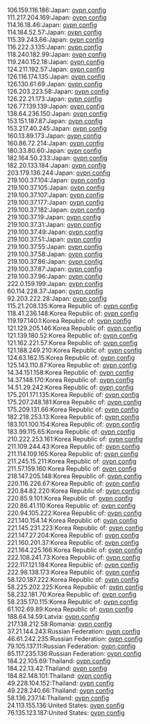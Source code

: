 106.159.116.186:Japan: [ovpn config](vpn/106_159_116_186.ovpn)  
111.217.204.169:Japan: [ovpn config](vpn/111_217_204_169.ovpn)  
114.16.18.46:Japan: [ovpn config](vpn/114_16_18_46.ovpn)  
114.184.52.57:Japan: [ovpn config](vpn/114_184_52_57.ovpn)  
115.39.243.66:Japan: [ovpn config](vpn/115_39_243_66.ovpn)  
116.222.3.135:Japan: [ovpn config](vpn/116_222_3_135.ovpn)  
118.240.182.99:Japan: [ovpn config](vpn/118_240_182_99.ovpn)  
119.240.152.18:Japan: [ovpn config](vpn/119_240_152_18.ovpn)  
124.211.192.57:Japan: [ovpn config](vpn/124_211_192_57.ovpn)  
126.116.174.135:Japan: [ovpn config](vpn/126_116_174_135.ovpn)  
126.130.61.69:Japan: [ovpn config](vpn/126_130_61_69.ovpn)  
126.203.223.58:Japan: [ovpn config](vpn/126_203_223_58.ovpn)  
126.22.21.173:Japan: [ovpn config](vpn/126_22_21_173.ovpn)  
126.77.139.139:Japan: [ovpn config](vpn/126_77_139_139.ovpn)  
138.64.236.150:Japan: [ovpn config](vpn/138_64_236_150.ovpn)  
153.151.187.87:Japan: [ovpn config](vpn/153_151_187_87.ovpn)  
153.217.40.245:Japan: [ovpn config](vpn/153_217_40_245.ovpn)  
160.13.89.173:Japan: [ovpn config](vpn/160_13_89_173.ovpn)  
160.86.72.214:Japan: [ovpn config](vpn/160_86_72_214.ovpn)  
180.33.80.60:Japan: [ovpn config](vpn/180_33_80_60.ovpn)  
182.164.50.233:Japan: [ovpn config](vpn/182_164_50_233.ovpn)  
182.20.133.184:Japan: [ovpn config](vpn/182_20_133_184.ovpn)  
203.179.136.244:Japan: [ovpn config](vpn/203_179_136_244.ovpn)  
219.100.37.104:Japan: [ovpn config](vpn/219_100_37_104.ovpn)  
219.100.37.105:Japan: [ovpn config](vpn/219_100_37_105.ovpn)  
219.100.37.107:Japan: [ovpn config](vpn/219_100_37_107.ovpn)  
219.100.37.177:Japan: [ovpn config](vpn/219_100_37_177.ovpn)  
219.100.37.182:Japan: [ovpn config](vpn/219_100_37_182.ovpn)  
219.100.37.19:Japan: [ovpn config](vpn/219_100_37_19.ovpn)  
219.100.37.31:Japan: [ovpn config](vpn/219_100_37_31.ovpn)  
219.100.37.49:Japan: [ovpn config](vpn/219_100_37_49.ovpn)  
219.100.37.51:Japan: [ovpn config](vpn/219_100_37_51.ovpn)  
219.100.37.55:Japan: [ovpn config](vpn/219_100_37_55.ovpn)  
219.100.37.58:Japan: [ovpn config](vpn/219_100_37_58.ovpn)  
219.100.37.86:Japan: [ovpn config](vpn/219_100_37_86.ovpn)  
219.100.37.87:Japan: [ovpn config](vpn/219_100_37_87.ovpn)  
219.100.37.96:Japan: [ovpn config](vpn/219_100_37_96.ovpn)  
222.0.159.199:Japan: [ovpn config](vpn/222_0_159_199.ovpn)  
60.114.228.37:Japan: [ovpn config](vpn/60_114_228_37.ovpn)  
92.203.222.28:Japan: [ovpn config](vpn/92_203_222_28.ovpn)  
115.21.208.135:Korea Republic of: [ovpn config](vpn/115_21_208_135.ovpn)  
118.41.236.148:Korea Republic of: [ovpn config](vpn/118_41_236_148.ovpn)  
119.197.140.1:Korea Republic of: [ovpn config](vpn/119_197_140_1.ovpn)  
121.129.205.146:Korea Republic of: [ovpn config](vpn/121_129_205_146.ovpn)  
121.139.180.52:Korea Republic of: [ovpn config](vpn/121_139_180_52.ovpn)  
121.162.221.57:Korea Republic of: [ovpn config](vpn/121_162_221_57.ovpn)  
121.188.249.210:Korea Republic of: [ovpn config](vpn/121_188_249_210.ovpn)  
124.63.162.15:Korea Republic of: [ovpn config](vpn/124_63_162_15.ovpn)  
125.143.110.87:Korea Republic of: [ovpn config](vpn/125_143_110_87.ovpn)  
14.34.151.158:Korea Republic of: [ovpn config](vpn/14_34_151_158.ovpn)  
14.37.148.170:Korea Republic of: [ovpn config](vpn/14_37_148_170.ovpn)  
14.51.29.242:Korea Republic of: [ovpn config](vpn/14_51_29_242.ovpn)  
175.201.171.135:Korea Republic of: [ovpn config](vpn/175_201_171_135.ovpn)  
175.207.248.181:Korea Republic of: [ovpn config](vpn/175_207_248_181.ovpn)  
175.209.131.66:Korea Republic of: [ovpn config](vpn/175_209_131_66.ovpn)  
182.218.253.13:Korea Republic of: [ovpn config](vpn/182_218_253_13.ovpn)  
183.101.100.154:Korea Republic of: [ovpn config](vpn/183_101_100_154.ovpn)  
183.99.115.65:Korea Republic of: [ovpn config](vpn/183_99_115_65.ovpn)  
210.222.253.161:Korea Republic of: [ovpn config](vpn/210_222_253_161.ovpn)  
211.109.244.43:Korea Republic of: [ovpn config](vpn/211_109_244_43.ovpn)  
211.114.109.165:Korea Republic of: [ovpn config](vpn/211_114_109_165.ovpn)  
211.245.15.211:Korea Republic of: [ovpn config](vpn/211_245_15_211.ovpn)  
211.57.159.160:Korea Republic of: [ovpn config](vpn/211_57_159_160.ovpn)  
218.147.205.148:Korea Republic of: [ovpn config](vpn/218_147_205_148.ovpn)  
220.116.226.67:Korea Republic of: [ovpn config](vpn/220_116_226_67.ovpn)  
220.84.82.220:Korea Republic of: [ovpn config](vpn/220_84_82_220.ovpn)  
220.85.9.101:Korea Republic of: [ovpn config](vpn/220_85_9_101.ovpn)  
220.86.41.110:Korea Republic of: [ovpn config](vpn/220_86_41_110.ovpn)  
220.94.105.222:Korea Republic of: [ovpn config](vpn/220_94_105_222.ovpn)  
221.140.154.14:Korea Republic of: [ovpn config](vpn/221_140_154_14.ovpn)  
221.145.231.223:Korea Republic of: [ovpn config](vpn/221_145_231_223.ovpn)  
221.147.27.204:Korea Republic of: [ovpn config](vpn/221_147_27_204.ovpn)  
221.160.201.37:Korea Republic of: [ovpn config](vpn/221_160_201_37.ovpn)  
221.164.225.166:Korea Republic of: [ovpn config](vpn/221_164_225_166.ovpn)  
222.108.241.73:Korea Republic of: [ovpn config](vpn/222_108_241_73.ovpn)  
222.117.121.184:Korea Republic of: [ovpn config](vpn/222_117_121_184.ovpn)  
222.98.138.173:Korea Republic of: [ovpn config](vpn/222_98_138_173.ovpn)  
58.120.187.222:Korea Republic of: [ovpn config](vpn/58_120_187_222.ovpn)  
58.225.202.225:Korea Republic of: [ovpn config](vpn/58_225_202_225.ovpn)  
58.232.181.70:Korea Republic of: [ovpn config](vpn/58_232_181_70.ovpn)  
58.235.170.115:Korea Republic of: [ovpn config](vpn/58_235_170_115.ovpn)  
61.102.69.89:Korea Republic of: [ovpn config](vpn/61_102_69_89.ovpn)  
188.64.14.59:Latvia: [ovpn config](vpn/188_64_14_59.ovpn)  
217.138.212.58:Romania: [ovpn config](vpn/217_138_212_58.ovpn)  
37.21.144.243:Russian Federation: [ovpn config](vpn/37_21_144_243.ovpn)  
46.61.242.235:Russian Federation: [ovpn config](vpn/46_61_242_235.ovpn)  
79.105.137.11:Russian Federation: [ovpn config](vpn/79_105_137_11.ovpn)  
85.117.235.136:Russian Federation: [ovpn config](vpn/85_117_235_136.ovpn)  
184.22.105.69:Thailand: [ovpn config](vpn/184_22_105_69.ovpn)  
184.22.13.42:Thailand: [ovpn config](vpn/184_22_13_42.ovpn)  
184.82.148.101:Thailand: [ovpn config](vpn/184_82_148_101.ovpn)  
49.228.104.152:Thailand: [ovpn config](vpn/49_228_104_152.ovpn)  
49.228.240.66:Thailand: [ovpn config](vpn/49_228_240_66.ovpn)  
58.136.237.14:Thailand: [ovpn config](vpn/58_136_237_14.ovpn)  
24.113.155.136:United States: [ovpn config](vpn/24_113_155_136.ovpn)  
76.135.123.187:United States: [ovpn config](vpn/76_135_123_187.ovpn)  
